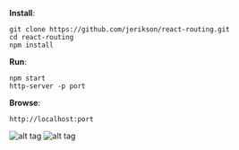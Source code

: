 **Install**:
```
git clone https://github.com/jerikson/react-routing.git
cd react-routing
npm install
```

**Run**:
```
npm start
http-server -p port
```
**Browse**:
```
http://localhost:port
```

![alt tag](https://i.imgur.com/njuYpgXm.png)
![alt tag](https://i.imgur.com/1dMIOSpm.png)
